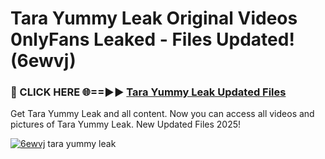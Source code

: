 # Tara Yummy Leak Original Videos 0nlyFans Leaked - Files Updated! (6ewvj)

<h3>🔴 CLICK HERE 🌐==►► <a href="https://tinyurl.com/2jnfzry5" rel="nofollow">Tara Yummy Leak Updated Files</a></h3>

Get Tara Yummy Leak and all content. Now you can access all videos and pictures of Tara Yummy Leak. New Updated Files 2025!

[![6ewvj](https://i.imgur.com/GyGTBgg.gif)](https://tinyurl.com/2jnfzry5)
tara yummy leak